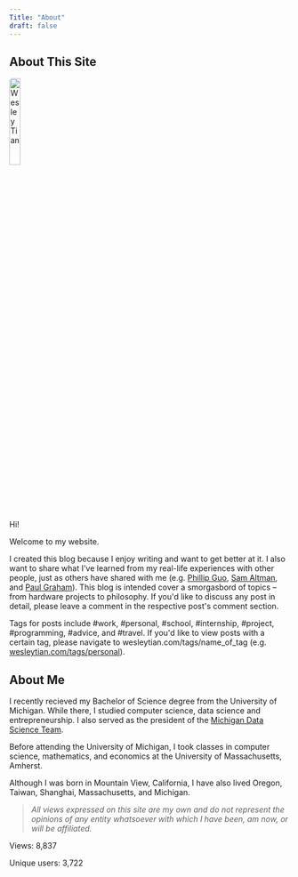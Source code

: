 ```yaml
---
Title: "About"
draft: false
---
```


## About This Site

<img src="/me2.jpg" alt="Wesley Tian"
        title="Me" style="width:20%;height:20%;border-radius:5px 25px" class="center"/>

Hi! 

Welcome to my website.

I created this blog because I enjoy writing and want to get better at it. I also want to share what I've learned from my real-life experiences with other people, just as others have shared with me (e.g. [Phillip Guo](www.pgbovine.net), [Sam Altman](blog.samaltman.com), and [Paul Graham](paulgraham.com)). This blog is intended cover a smorgasbord of topics – from hardware projects to philosophy. If you'd like to discuss any post in detail, please leave a comment in the respective post's comment section.

Tags for posts include #work, #personal, #school, #internship, #project, #programming, #advice, and #travel. If you'd like to view posts with a certain tag, please navigate to wesleytian.com/tags/name_of_tag (e.g. [wesleytian.com/tags/personal](/tags/personal)).

## About Me

I recently recieved my Bachelor of Science degree from the University of Michigan. While there, I studied computer science, data science and entrepreneurship. I also served as the president of the [Michigan Data Science Team](https://news.engin.umich.edu/2018/08/michigan-data-science-team-wrangles-big-data/).

Before attending the University of Michigan, I took classes in computer science, mathematics, and economics at the University of Massachusetts, Amherst.

Although I was born in Mountain View, California, I have also lived Oregon, Taiwan, Shanghai, Massachusetts, and Michigan.

> _All views expressed on this site are my own and do not represent the opinions of any entity whatsoever with which I have been, am now, or will be affiliated._

Views: 8,837 

Unique users: 3,722

